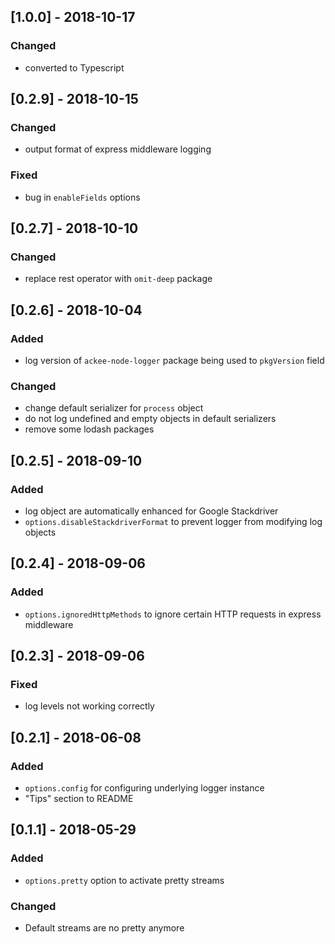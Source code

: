## [1.0.0] - 2018-10-17

### Changed
- converted to Typescript

## [0.2.9] - 2018-10-15

### Changed
- output format of express middleware logging

### Fixed
- bug in `enableFields` options

## [0.2.7] - 2018-10-10

### Changed
- replace rest operator with `omit-deep` package

## [0.2.6] - 2018-10-04

### Added
- log version of `ackee-node-logger` package being used to `pkgVersion` field

### Changed
- change default serializer for `process` object
- do not log undefined and empty objects in default serializers
- remove some lodash packages

## [0.2.5] - 2018-09-10

### Added
- log object are automatically enhanced for Google Stackdriver
- `options.disableStackdriverFormat` to prevent logger from modifying log objects

## [0.2.4] - 2018-09-06

### Added
- `options.ignoredHttpMethods` to ignore certain HTTP requests in express middleware

## [0.2.3] - 2018-09-06

### Fixed
- log levels not working correctly

## [0.2.1] - 2018-06-08

### Added

- `options.config` for configuring underlying logger instance
- "Tips" section to README


## [0.1.1] - 2018-05-29

### Added
- `options.pretty` option to activate pretty streams

### Changed
- Default streams are no pretty anymore
